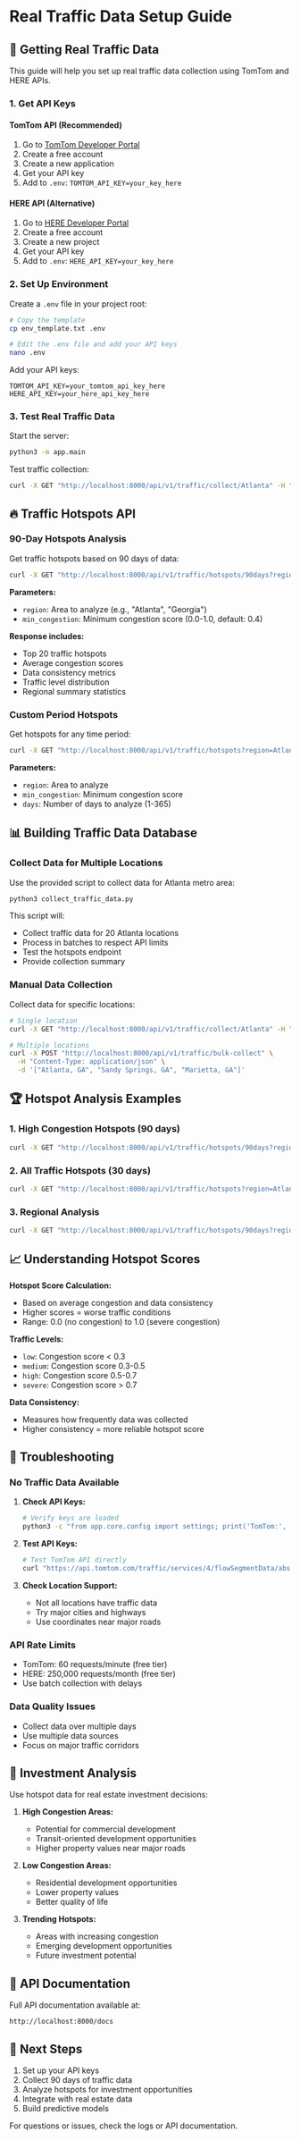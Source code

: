 # Real Traffic Data Setup Guide

## 🚀 Getting Real Traffic Data

This guide will help you set up real traffic data collection using TomTom and HERE APIs.

### 1. Get API Keys

#### TomTom API (Recommended)
1. Go to [TomTom Developer Portal](https://developer.tomtom.com/)
2. Create a free account
3. Create a new application
4. Get your API key
5. Add to `.env`: `TOMTOM_API_KEY=your_key_here`

#### HERE API (Alternative)
1. Go to [HERE Developer Portal](https://developer.here.com/)
2. Create a free account
3. Create a new project
4. Get your API key
5. Add to `.env`: `HERE_API_KEY=your_key_here`

### 2. Set Up Environment

Create a `.env` file in your project root:

```bash
# Copy the template
cp env_template.txt .env

# Edit the .env file and add your API keys
nano .env
```

Add your API keys:
```env
TOMTOM_API_KEY=your_tomtom_api_key_here
HERE_API_KEY=your_here_api_key_here
```

### 3. Test Real Traffic Data

Start the server:
```bash
python3 -m app.main
```

Test traffic collection:
```bash
curl -X GET "http://localhost:8000/api/v1/traffic/collect/Atlanta" -H "accept: application/json"
```

## 🔥 Traffic Hotspots API

### 90-Day Hotspots Analysis

Get traffic hotspots based on 90 days of data:

```bash
curl -X GET "http://localhost:8000/api/v1/traffic/hotspots/90days?region=Atlanta&min_congestion=0.4" -H "accept: application/json"
```

**Parameters:**
- `region`: Area to analyze (e.g., "Atlanta", "Georgia")
- `min_congestion`: Minimum congestion score (0.0-1.0, default: 0.4)

**Response includes:**
- Top 20 traffic hotspots
- Average congestion scores
- Data consistency metrics
- Traffic level distribution
- Regional summary statistics

### Custom Period Hotspots

Get hotspots for any time period:

```bash
curl -X GET "http://localhost:8000/api/v1/traffic/hotspots?region=Atlanta&min_congestion=0.5&days=30" -H "accept: application/json"
```

**Parameters:**
- `region`: Area to analyze
- `min_congestion`: Minimum congestion score
- `days`: Number of days to analyze (1-365)

## 📊 Building Traffic Data Database

### Collect Data for Multiple Locations

Use the provided script to collect data for Atlanta metro area:

```bash
python3 collect_traffic_data.py
```

This script will:
- Collect traffic data for 20 Atlanta locations
- Process in batches to respect API limits
- Test the hotspots endpoint
- Provide collection summary

### Manual Data Collection

Collect data for specific locations:

```bash
# Single location
curl -X GET "http://localhost:8000/api/v1/traffic/collect/Atlanta" -H "accept: application/json"

# Multiple locations
curl -X POST "http://localhost:8000/api/v1/traffic/bulk-collect" \
  -H "Content-Type: application/json" \
  -d '["Atlanta, GA", "Sandy Springs, GA", "Marietta, GA"]'
```

## 🏆 Hotspot Analysis Examples

### 1. High Congestion Hotspots (90 days)
```bash
curl -X GET "http://localhost:8000/api/v1/traffic/hotspots/90days?region=Atlanta&min_congestion=0.7"
```

### 2. All Traffic Hotspots (30 days)
```bash
curl -X GET "http://localhost:8000/api/v1/traffic/hotspots?region=Atlanta&min_congestion=0.3&days=30"
```

### 3. Regional Analysis
```bash
curl -X GET "http://localhost:8000/api/v1/traffic/hotspots/90days?region=Georgia&min_congestion=0.5"
```

## 📈 Understanding Hotspot Scores

**Hotspot Score Calculation:**
- Based on average congestion and data consistency
- Higher scores = worse traffic conditions
- Range: 0.0 (no congestion) to 1.0 (severe congestion)

**Traffic Levels:**
- `low`: Congestion score < 0.3
- `medium`: Congestion score 0.3-0.5
- `high`: Congestion score 0.5-0.7
- `severe`: Congestion score > 0.7

**Data Consistency:**
- Measures how frequently data was collected
- Higher consistency = more reliable hotspot score

## 🔧 Troubleshooting

### No Traffic Data Available

1. **Check API Keys:**
   ```bash
   # Verify keys are loaded
   python3 -c "from app.core.config import settings; print('TomTom:', bool(settings.tomtom_api_key)); print('HERE:', bool(settings.here_api_key))"
   ```

2. **Test API Keys:**
   ```bash
   # Test TomTom API directly
   curl "https://api.tomtom.com/traffic/services/4/flowSegmentData/absolute/10/json?key=YOUR_KEY&point=33.7490,-84.3880&unit=KMPH"
   ```

3. **Check Location Support:**
   - Not all locations have traffic data
   - Try major cities and highways
   - Use coordinates near major roads

### API Rate Limits

- TomTom: 60 requests/minute (free tier)
- HERE: 250,000 requests/month (free tier)
- Use batch collection with delays

### Data Quality Issues

- Collect data over multiple days
- Use multiple data sources
- Focus on major traffic corridors

## 🎯 Investment Analysis

Use hotspot data for real estate investment decisions:

1. **High Congestion Areas:**
   - Potential for commercial development
   - Transit-oriented development opportunities
   - Higher property values near major roads

2. **Low Congestion Areas:**
   - Residential development opportunities
   - Lower property values
   - Better quality of life

3. **Trending Hotspots:**
   - Areas with increasing congestion
   - Emerging development opportunities
   - Future investment potential

## 📱 API Documentation

Full API documentation available at:
```
http://localhost:8000/docs
```

## 🚀 Next Steps

1. Set up your API keys
2. Collect 90 days of traffic data
3. Analyze hotspots for investment opportunities
4. Integrate with real estate data
5. Build predictive models

For questions or issues, check the logs or API documentation. 